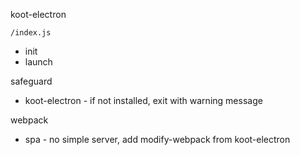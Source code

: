 koot-electron

`/index.js`

-   init
-   launch

safeguard

-   koot-electron - if not installed, exit with warning message

webpack

-   spa - no simple server, add modify-webpack from koot-electron
